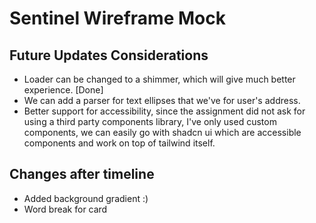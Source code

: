 # Sentinel Wireframe Mock

## Future Updates Considerations

- Loader can be changed to a shimmer, which will give much better experience. [Done]
- We can add a parser for text ellipses that we've for user's address.
- Better support for accessibility, since the assignment did not ask for using a third party components library, I've only used custom components, we can easily go with shadcn ui which are accessible components and work on top of tailwind itself.

## Changes after timeline

- Added background gradient :)
- Word break for card